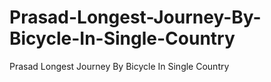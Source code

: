 # Prasad-Longest-Journey-By-Bicycle-In-Single-Country
Prasad Longest Journey By Bicycle In Single Country
